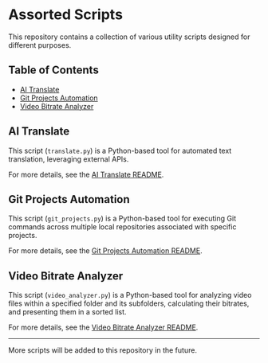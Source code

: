 # Assorted Scripts

This repository contains a collection of various utility scripts designed for different purposes.

## Table of Contents

- [AI Translate](#ai-translate)
- [Git Projects Automation](#git-projects-automation)
- [Video Bitrate Analyzer](#video-bitrate-analyzer)

## AI Translate

This script (`translate.py`) is a Python-based tool for automated text translation, leveraging external APIs.

For more details, see the [AI Translate README](AI-Translate/README.md).

## Git Projects Automation

This script (`git_projects.py`) is a Python-based tool for executing Git commands across multiple local repositories associated with specific projects.

For more details, see the [Git Projects Automation README](Git-Projects/README.md).

## Video Bitrate Analyzer

This script (`video_analyzer.py`) is a Python-based tool for analyzing video files within a specified folder and its subfolders, calculating their bitrates, and presenting them in a sorted list.

For more details, see the [Video Bitrate Analyzer README](VideoBitrateAnalyzer/README.md).

---

More scripts will be added to this repository in the future.
